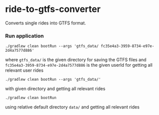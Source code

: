 # ride-to-gtfs-converter

Converts single rides into GTFS format.

### Run application

`./gradlew clean bootRun --args 'gtfs_data/ fc35e4a3-3959-8734-e97e-2d4a7577d886'`

where `gtfs_data/` is the given directory for saving the GTFS files and `fc35e4a3-3959-8734-e97e-2d4a7577d886` 
is the given userId for getting all relevant user rides

`./gradlew clean bootRun --args 'gtfs_data/'`

with given directory and getting all relevant rides

`./gradlew clean bootRun`

using relative default directory `data/` and getting all relevant rides
